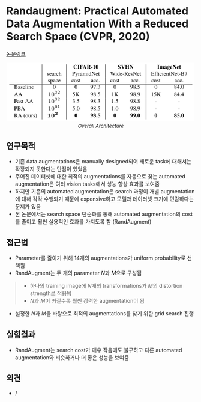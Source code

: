 # Randaugment: Practical Automated Data Augmentation With a Reduced Search Space (CVPR, 2020)

[논문링크](https://openaccess.thecvf.com/content_CVPRW_2020/html/w40/Cubuk_Randaugment_Practical_Automated_Data_Augmentation_With_a_Reduced_Search_Space_CVPRW_2020_paper.html)

<p align="center">
    <img width="500" alt='fig1' src="./img/09_10_01.png?raw=true"></br>
    <em><font size=2>Overall Architecture</font></em>
</p>

## 연구목적
- 기존 data augmentations은 manually designed되어 새로운 task에 대해서는 확장되지 못한다는 단점이 있었음
- 주어진 데이터셋에 대한 최적의 augmentations를 자동으로 찾는 automated augmentation은 여러 vision tasks에서 성능 향상 효과를 보여줌
- 하지만 기존의 automated augmentation은 search 과정이 개별 augmentation에 대해 각각 수행되기 때문에 expensive하고 모델과 데이터셋 크기에 민감하다는 문제가 있음
- 본 논문에서는 search space 단순화를 통해 automated augmentation의 cost를 줄이고 훨씬 실용적인 효과를 가지도록 함 (RandAugment)

## 접근법
- Parameter를 줄이기 위해 14개의 augmentations가 uniform probability로 선택됨
- RandAugment는 두 개의 parameter $N$과 $M$으로 구성됨
> - 하나의 training image에 $N$개의 transformations가 $M$의 distortion strength로 적용됨
> - $N$과 $M$이 커질수록 훨씬 강력한 augmentation이 됨
- 설정한 $N$과 $M$을 바탕으로 최적의 augmentations를 찾기 위한 grid search 진행

## 실험결과
- RandAugment는 search cost가 매우 작음에도 불구하고 다른 automated augmentation와 비슷하거나 더 좋은 성능을 보여줌

## 의견
- /